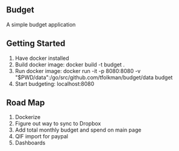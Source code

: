 ## Budget

A simple budget application


## Getting Started

1. Have docker installed
2. Build docker image:  docker build -t budget .
3. Run docker image: docker run -it -p 8080:8080 -v "$PWD/data":/go/src/github.com/tfolkman/budget/data budget
4. Start budgeting: localhost:8080

## Road Map

1. Dockerize
2. Figure out way to sync to Dropbox
3. Add total monthly budget and spend on main page
4. QIF import for paypal
5. Dashboards

